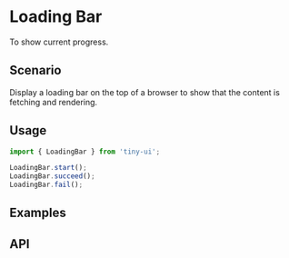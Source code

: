 # Loading Bar

To show current progress.

## Scenario

Display a loading bar on the top of a browser to show that the content is fetching and rendering.

## Usage

```js
import { LoadingBar } from 'tiny-ui';

LoadingBar.start();
LoadingBar.succeed();
LoadingBar.fail();
```

## Examples

<!--{demo}-->

## API



